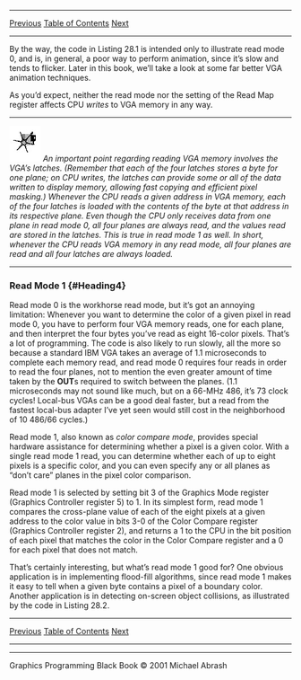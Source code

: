   ------------------------ --------------------------------- --------------------
  [Previous](28-02.html)   [Table of Contents](index.html)   [Next](28-04.html)
  ------------------------ --------------------------------- --------------------

By the way, the code in Listing 28.1 is intended only to illustrate read
mode 0, and is, in general, a poor way to perform animation, since it’s
slow and tends to flicker. Later in this book, we’ll take a look at some
far better VGA animation techniques.

As you’d expect, neither the read mode nor the setting of the Read Map
register affects CPU *writes* to VGA memory in any way.

  ------------------- --------------------------------------------------------------------------------------------------------------------------------------------------------------------------------------------------------------------------------------------------------------------------------------------------------------------------------------------------------------------------------------------------------------------------------------------------------------------------------------------------------------------------------------------------------------------------------------------------------------------------------------------------------------------------------------------------------------------------------------------------------------------------------------------
  ![](images/i.jpg)   *An important point regarding reading VGA memory involves the VGA’s latches. (Remember that each of the four latches stores a byte for one plane; on CPU writes, the latches can provide some or all of the data written to display memory, allowing fast copying and efficient pixel masking.) Whenever the CPU reads a given address in VGA memory, each of the four latches is loaded with the contents of the byte at that address in its respective plane. Even though the CPU only receives data from one plane in read mode 0, all four planes are always read, and the values read are stored in the latches. This is true in read mode 1 as well. In short, whenever the CPU reads VGA memory in any read mode, all four planes are read and all four latches are always loaded.*
  ------------------- --------------------------------------------------------------------------------------------------------------------------------------------------------------------------------------------------------------------------------------------------------------------------------------------------------------------------------------------------------------------------------------------------------------------------------------------------------------------------------------------------------------------------------------------------------------------------------------------------------------------------------------------------------------------------------------------------------------------------------------------------------------------------------------------

### Read Mode 1 {#Heading4}

Read mode 0 is the workhorse read mode, but it’s got an annoying
limitation: Whenever you want to determine the color of a given pixel in
read mode 0, you have to perform four VGA memory reads, one for each
plane, and then interpret the four bytes you’ve read as eight 16-color
pixels. That’s a lot of programming. The code is also likely to run
slowly, all the more so because a standard IBM VGA takes an average of
1.1 microseconds to complete each memory read, and read mode 0 requires
four reads in order to read the four planes, not to mention the even
greater amount of time taken by the **OUT**s required to switch between
the planes. (1.1 microseconds may not sound like much, but on a 66-MHz
486, it’s 73 clock cycles! Local-bus VGAs can be a good deal faster, but
a read from the fastest local-bus adapter I’ve yet seen would still cost
in the neighborhood of 10 486/66 cycles.)

Read mode 1, also known as *color compare mode*, provides special
hardware assistance for determining whether a pixel is a given color.
With a single read mode 1 read, you can determine whether each of up to
eight pixels is a specific color, and you can even specify any or all
planes as “don’t care” planes in the pixel color comparison.

Read mode 1 is selected by setting bit 3 of the Graphics Mode register
(Graphics Controller register 5) to 1. In its simplest form, read mode 1
compares the cross-plane value of each of the eight pixels at a given
address to the color value in bits 3-0 of the Color Compare register
(Graphics Controller register 2), and returns a 1 to the CPU in the bit
position of each pixel that matches the color in the Color Compare
register and a 0 for each pixel that does not match.

That’s certainly interesting, but what’s read mode 1 good for? One
obvious application is in implementing flood-fill algorithms, since read
mode 1 makes it easy to tell when a given byte contains a pixel of a
boundary color. Another application is in detecting on-screen object
collisions, as illustrated by the code in Listing 28.2.

  ------------------------ --------------------------------- --------------------
  [Previous](28-02.html)   [Table of Contents](index.html)   [Next](28-04.html)
  ------------------------ --------------------------------- --------------------

* * * * *

Graphics Programming Black Book © 2001 Michael Abrash
